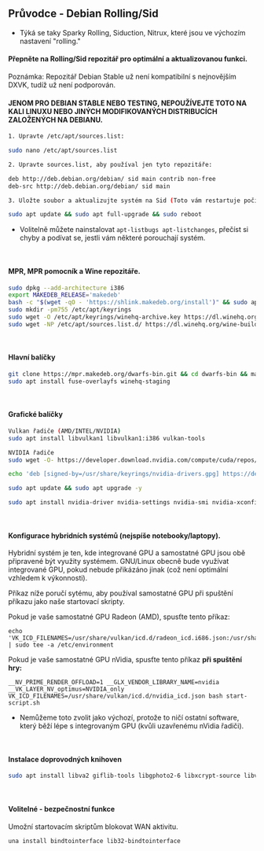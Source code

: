 ## Průvodce - Debian Rolling/Sid

- Týká se taky Sparky Rolling, Siduction, Nitrux, které jsou ve výchozím nastavení "rolling."

#### Přepněte na Rolling/Sid repozitář pro optimální a aktualizovanou funkci.
Poznámka: Repozitář Debian Stable už není kompatibilní s nejnovějším DXVK, tudíž už není podporován.
#### JENOM PRO DEBIAN STABLE NEBO TESTING, NEPOUŽÍVEJTE TOTO NA KALI LINUXU NEBO JINÝCH MODIFIKOVANÝCH DISTRIBUCÍCH ZALOŽENÝCH NA DEBIANU.
```sh
1. Upravte /etc/apt/sources.list:

sudo nano /etc/apt/sources.list

2. Upravte sources.list, aby používal jen tyto repozitáře:

deb http://deb.debian.org/debian/ sid main contrib non-free
deb-src http://deb.debian.org/debian/ sid main

3. Uložte soubor a aktualizujte systém na Sid (Toto vám restartuje počítač):

sudo apt update && sudo apt full-upgrade && sudo reboot
```
- Volitelně můžete nainstalovat `apt-listbugs apt-listchanges`, přečíst si chyby a podívat se, jestli vám některé porouchají systém.
<br>

#### MPR, MPR pomocník a Wine repozitáře.
```sh
sudo dpkg --add-architecture i386
export MAKEDEB_RELEASE='makedeb'
bash -c "$(wget -qO - 'https://shlink.makedeb.org/install')" && sudo apt update && sudo apt install git && git clone https://mpr.hunterwittenborn.com/una-bin.git && cd una-bin && makedeb -si
sudo mkdir -pm755 /etc/apt/keyrings
sudo wget -O /etc/apt/keyrings/winehq-archive.key https://dl.winehq.org/wine-builds/winehq.key
sudo wget -NP /etc/apt/sources.list.d/ https://dl.winehq.org/wine-builds/debian/dists/bullseye/winehq-bullseye.sources
```
<br>

#### Hlavní balíčky
```sh
git clone https://mpr.makedeb.org/dwarfs-bin.git && cd dwarfs-bin && makedeb -si
sudo apt install fuse-overlayfs winehq-staging
```
<br>

#### Grafické balíčky
```sh
Vulkan řadiče (AMD/INTEL/NVIDIA)
sudo apt install libvulkan1 libvulkan1:i386 vulkan-tools
```
```sh
NVIDIA řadiče
sudo wget -O- https://developer.download.nvidia.com/compute/cuda/repos/debian11/x86_64/3bf863cc.pub | gpg --dearmor | sudo tee /usr/share/keyrings/nvidia-drivers.gpg

echo 'deb [signed-by=/usr/share/keyrings/nvidia-drivers.gpg] https://developer.download.nvidia.com/compute/cuda/repos/debian11/x86_64/ /' | sudo tee /etc/apt/sources.list.d/nvidia-drivers.list

sudo apt update && sudo apt upgrade -y

sudo apt install nvidia-driver nvidia-settings nvidia-smi nvidia-xconfig nvidia-opencl-icd nvidia-opencl-common nvidia-detect linux-image-amd64 linux-headers-amd64
```
<br>

#### Konfigurace hybridních systémů (nejspíše notebooky/laptopy).

Hybridní systém je ten, kde integrované GPU a samostatné GPU jsou obě připravené být využity systémem. GNU/Linux obecně bude využívat integrované GPU, pokud nebude přikázáno jinak (což není optimální vzhledem k výkonnosti).

Příkaz níže poručí sytému, aby používal samostatné GPU při spuštění příkazu jako naše startovací skripty.

Pokud je vaše samostatné GPU Radeon (AMD), spusťte tento příkaz:

```
echo 'VK_ICD_FILENAMES=/usr/share/vulkan/icd.d/radeon_icd.i686.json:/usr/share/vulkan/icd.d/radeon_icd.x86_64.json' | sudo tee -a /etc/environment
```

Pokud je vaše samostatné GPU nVidia, spusťte tento příkaz **při spuštění hry:**

```
__NV_PRIME_RENDER_OFFLOAD=1 __GLX_VENDOR_LIBRARY_NAME=nvidia  __VK_LAYER_NV_optimus=NVIDIA_only VK_ICD_FILENAMES=/usr/share/vulkan/icd.d/nvidia_icd.json bash start-script.sh
```

- Nemůžeme toto zvolit jako výchozí, protože to ničí ostatní software, který běží lépe s integrovaným GPU (kvůli uzavřenému nVidia řadiči).
<br>

#### Instalace doprovodných knihoven
```sh
sudo apt install libva2 giflib-tools libgphoto2-6 libxcrypt-source libva2:i386 alsa-utils:i386 libopenal1:i386 libpulse0:i386 gstreamer1.0-plugins-bad gstreamer1.0-plugins-base gstreamer1.0-plugins-good gstreamer1.0-plugins-ugly gstreamer1.0-vaapi gstreamer1.0-libav gstreamer1.0-plugins-good:i386 gstreamer1.0-plugins-base:i386
```
<br>

#### Volitelné - bezpečnostní funkce

Umožní startovacím skriptům blokovat WAN aktivitu.

```
una install bindtointerface lib32-bindtointerface
```
